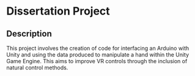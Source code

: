 # Dissertation Project

## Description
This project involves the creation of code for interfacing an Arduino with Unity and using the data produced to manipulate a hand within the Unity Game Engine.  This aims to improve VR controls through the inclusion of natural control methods.
